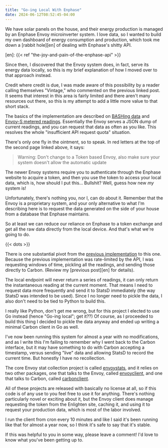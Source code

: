 ```yaml
---
title: "Go-ing Local With Enphase"
date: 2024-06-12T08:52:45-04:00
---
```


We have solar panels on the house, and their energy production is managed by an
Enphase Envoy microinverter system. I love data, so I wanted to build my own
dashboard of energy consumption and production, which took me down
a [rabbit hole][en] of dealing with Enphase's shitty API.

[en]: {{< ref "the-joy-and-pain-of-the-enphase-api" >}}

Since then, I discovered that the Envoy system does, in fact, serve its energy
data locally, so this is my brief explanation of how I moved over to that
approach instead.

<!--more-->

Credit where credit is due, I was made aware of this possibility by a reader
calling themselves "Vintage," who commented on the previous linked post. It
seems that interest in this area is fairly limited and there aren't many
resources out there, so this is my attempt to add a little more value to that
short stack.

The basics of the implementation are described on [BASHing data][datafix] and
[Envoy-S metered readings][guytec]. Essentially the Envoy serves a JSON dump of
current readings, and you can request that data as often as you like. This
resolves the whole "insufficient API request quota" situation.

[datafix]: https://www.datafix.com.au/BASHing/2019-09-06.html
[guytec]: https://guytec.com/Envoy-S/

There's only one fly in the ointment, so to speak. In red letters at the top of
the second page linked above, it says:

> Warning: Don't change to a Token based Envoy, also make sure your system
> doesn't allow the automatic update

The newer Envoy systems require you to authenticate through the Enphase website
to acquire a token, and then you use the token to access your local data, which
is, how should I put this... Bullshit? Well, guess how new *my* system is!

Unfortunately, there's nothing you, nor I, can do about it. Remember that the
Envoy is a proprietary system, and your only alternative to what I'm describing
here is to request the data generated on the side of your house from a database
that Enphase maintains.

So at least we can reduce our reliance on Enphase to a token exchange and get
all the raw data directly from the local device. And that's what we're going to
do.

{{< dots >}}

There is one substantial pivot from the [previous implementation][es] to this one.
Because the previous implementation was rate-limited by the API, I was
requesting windows of time, pickling all the readings, and sending those
directly to Carbon. (Review my [previous post][en] for details).

[es]: https://github.com/aaronbieber/enphase-stats

The local endpoint will never return a series of readings, it can only return
the instantaneous reading at the current moment. That means I need to request
data more frequently and send it to StatsD immediately (the way StatsD was
intended to be used). Since I no longer need to pickle the data, I also don't
need to be tied to Python to build this.

I really like Python, don't get me wrong, but for this project I elected to use
Go instead (hence "Go-ing local"; get it??) Of course, as I proceeded to build
this thing I decided to pickle the data anyway and ended up writing a minimal
Carbon client in Go as well.

I've now been running this system for almost a year with no modifications, and
as I write this I'm failing to remember why I went back to the Carbon interface,
but it may have something to do with Carbon accepting a timestamp, versus
sending "live" data and allowing StatsD to record the current time. But honestly
I have no recollection.

The core Envoy stat collection project is called [envoystats][evs], and it
relies on two other packages, one that talks to the Envoy,
called [envoyclient][ec], and one that talks to Carbon, called
[carbonclient][cc].

[evs]: https://github.com/aaronbieber/envoystats
[cc]: https://github.com/aaronbieber/carbonclient
[ec]: https://github.com/aaronbieber/envoyclient

All of these projects are released with basically no license at all, so if this
code is of any use to you feel free to use it for anything. There's nothing
particularly novel or exciting about it, but the Envoy client does manage
requesting the token from the Enlighten site, caching it, and using it to
request your production data, which is most of the labor involved.

I run the client from cron every 10 minutes and like I said it's been running
like that for almost a year now, so I think it's safe to say that it's stable.

If this was helpful to you in some way, please leave a comment! I'd love to know
what you've been getting up to.
